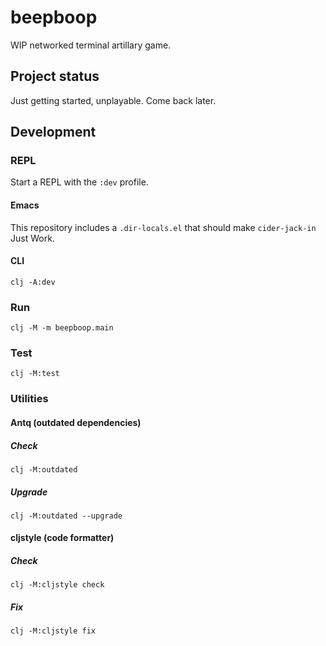 # beepboop
WIP networked terminal artillary game.

## Project status
Just getting started, unplayable. Come back later.

## Development

### REPL

Start a REPL with the `:dev` profile.

#### Emacs

This repository includes a `.dir-locals.el` that should make `cider-jack-in` Just Work.

#### CLI

```shell
clj -A:dev
```

### Run
```shell
clj -M -m beepboop.main
```

### Test
```shell
clj -M:test
```

### Utilities

#### Antq (outdated dependencies)

##### Check

```shell
clj -M:outdated
```
##### Upgrade

```shell
clj -M:outdated --upgrade
```

#### cljstyle (code formatter)

##### Check
```shell
clj -M:cljstyle check
```

##### Fix
```shell
clj -M:cljstyle fix
```
